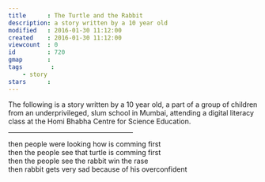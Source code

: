 ```yaml
---
title      : The Turtle and the Rabbit
description: a story written by a 10 year old
modified   : 2016-01-30 11:12:00
created    : 2016-01-30 11:12:00
viewcount  : 0
id         : 720
gmap       : 
tags        :
    - story
stars      : 
---
```


The following is a story written by a 10 year old, a part of a group of children from an underprivileged, slum school in Mumbai, attending a digital literacy class at the Homi Bhabha Centre for Science Education.

<hr width="50%">

then people were looking <span class='pair' data-key='' data-val='who'>how</span> is comming first  
then the people see that turtle is comming first  
then the people see the rabbit win the <span class='pair' data-key='' data-val='race'>rase</span>  
then rabbit gets very sad because of his overconfident
